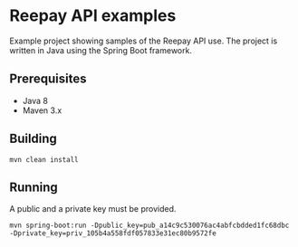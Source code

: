 # Reepay API examples

Example project showing samples of the Reepay API use. The project is written in Java using the Spring Boot framework.

## Prerequisites

* Java 8
* Maven 3.x

## Building

    mvn clean install

## Running

A public and a private key must be provided.

    mvn spring-boot:run -Dpublic_key=pub_a14c9c530076ac4abfcbdded1fc68dbc -Dprivate_key=priv_105b4a558fdf057833e31ec80b9572fe
